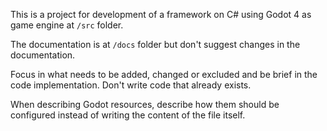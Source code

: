 This is a project for development of a framework on C# using Godot 4 as game engine at `/src` folder.

The documentation is at `/docs` folder but don't suggest changes in the documentation.

Focus in what needs to be added, changed or excluded and be brief in the code implementation. Don't write code that already exists. 

When describing Godot resources, describe how them should be configured instead of writing the content of the file itself.